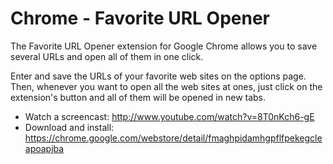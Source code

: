 # Chrome - Favorite URL Opener

The Favorite URL Opener extension for Google Chrome allows you to save several URLs and open all of them in one click.

Enter and save the URLs of your favorite web sites on the options page. Then, whenever you want to open all the web sites at ones, just click on the extension's button and all of them will be opened in new tabs.

* Watch a screencast: http://www.youtube.com/watch?v=8T0nKch6-gE
* Download and install: https://chrome.google.com/webstore/detail/fmaghpidamhgpflfpekegcleapoapjba